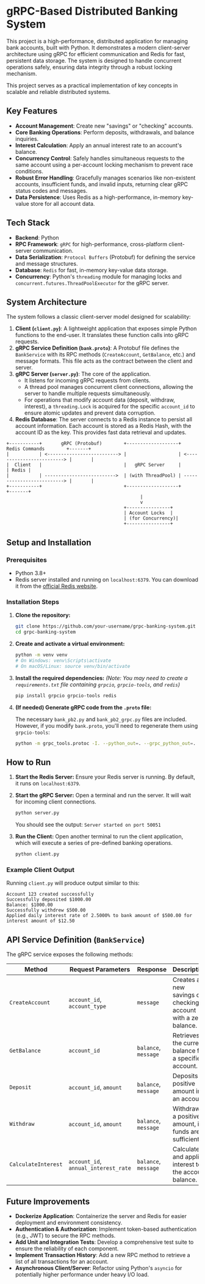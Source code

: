 # gRPC-Based Distributed Banking System

This project is a high-performance, distributed application for managing bank accounts, built with Python. It demonstrates a modern client-server architecture using gRPC for efficient communication and Redis for fast, persistent data storage. The system is designed to handle concurrent operations safely, ensuring data integrity through a robust locking mechanism.

This project serves as a practical implementation of key concepts in scalable and reliable distributed systems.

## Key Features

-   **Account Management**: Create new "savings" or "checking" accounts.
-   **Core Banking Operations**: Perform deposits, withdrawals, and balance inquiries.
-   **Interest Calculation**: Apply an annual interest rate to an account's balance.
-   **Concurrency Control**: Safely handles simultaneous requests to the same account using a per-account locking mechanism to prevent race conditions.
-   **Robust Error Handling**: Gracefully manages scenarios like non-existent accounts, insufficient funds, and invalid inputs, returning clear gRPC status codes and messages.
-   **Data Persistence**: Uses Redis as a high-performance, in-memory key-value store for all account data.

## Tech Stack

-   **Backend**: Python
-   **RPC Framework**: `gRPC` for high-performance, cross-platform client-server communication.
-   **Data Serialization**: `Protocol Buffers` (Protobuf) for defining the service and message structures.
-   **Database**: `Redis` for fast, in-memory key-value data storage.
-   **Concurrency**: Python's `threading` module for managing locks and `concurrent.futures.ThreadPoolExecutor` for the gRPC server.

## System Architecture

The system follows a classic client-server model designed for scalability:

1.  **Client (`client.py`)**: A lightweight application that exposes simple Python functions to the end-user. It translates these function calls into gRPC requests.
2.  **gRPC Service Definition (`bank.proto`)**: A Protobuf file defines the `BankService` with its RPC methods (`CreateAccount`, `GetBalance`, etc.) and message formats. This file acts as the contract between the client and server.
3.  **gRPC Server (`server.py`)**: The core of the application.
    -   It listens for incoming gRPC requests from clients.
    -   A thread pool manages concurrent client connections, allowing the server to handle multiple requests simultaneously.
    -   For operations that modify account data (deposit, withdraw, interest), a `threading.Lock` is acquired for the specific `account_id` to ensure atomic updates and prevent data corruption.
4.  **Redis Database**: The server connects to a Redis instance to persist all account information. Each account is stored as a Redis Hash, with the account ID as the key. This provides fast data retrieval and updates.

```
+-----------+       gRPC (Protobuf)        +-------------------+       Redis Commands        +-------+
|           | <--------------------------> |                   | <-------------------------> |       |
|  Client   |                              |   gRPC Server     |                             | Redis |
|           | -------------------------->  | (with ThreadPool) | --------------------------> |       |
+-----------+                              +-------------------+                             +-------+
                                                 |
                                                 v
                                           +----------------+
                                           | Account Locks  |
                                           | (for Concurrency)|
                                           +----------------+
```

## Setup and Installation

### Prerequisites

-   Python 3.8+
-   Redis server installed and running on `localhost:6379`. You can download it from the [official Redis website](https://redis.io/download/).

### Installation Steps

1.  **Clone the repository:**
    ```bash
    git clone https://github.com/your-username/grpc-banking-system.git
    cd grpc-banking-system
    ```

2.  **Create and activate a virtual environment:**
    ```bash
    python -m venv venv
    # On Windows: venv\Scripts\activate
    # On macOS/Linux: source venv/bin/activate
    ```

3.  **Install the required dependencies:**
    *(Note: You may need to create a `requirements.txt` file containing `grpcio`, `grpcio-tools`, and `redis`)*
    ```bash
    pip install grpcio grpcio-tools redis
    ```

4.  **(If needed) Generate gRPC code from the `.proto` file:**

    The necessary `bank_pb2.py` and `bank_pb2_grpc.py` files are included. However, if you modify `bank.proto`, you'll need to regenerate them using `grpcio-tools`:
    ```bash
    python -m grpc_tools.protoc -I. --python_out=. --grpc_python_out=. bank.proto
    ```

## How to Run

1.  **Start the Redis Server:**
    Ensure your Redis server is running. By default, it runs on `localhost:6379`.

2.  **Start the gRPC Server:**
    Open a terminal and run the server. It will wait for incoming client connections.
    ```bash
    python server.py
    ```
    You should see the output: `Server started on port 50051`

3.  **Run the Client:**
    Open another terminal to run the client application, which will execute a series of pre-defined banking operations.
    ```bash
    python client.py
    ```

### Example Client Output

Running `client.py` will produce output similar to this:

```
Account 123 created successfully
Successfully deposited $1000.00
Balance: $1000.00
Successfully withdrew $500.00
Applied daily interest rate of 2.5000% to bank amount of $500.00 for interest amount of $12.50
```

## API Service Definition (`BankService`)

The gRPC service exposes the following methods:

| Method                 | Request Parameters                      | Response                                                                | Description                                                         |
| ---------------------- | --------------------------------------- | ----------------------------------------------------------------------- | ------------------------------------------------------------------- |
| `CreateAccount`        | `account_id`, `account_type`            | `message`                                                               | Creates a new savings or checking account with a zero balance.      |
| `GetBalance`           | `account_id`                            | `balance`, `message`                                                    | Retrieves the current balance for a specified account.              |
| `Deposit`              | `account_id`, `amount`                  | `balance`, `message`                                                    | Deposits a positive amount into an account.                         |
| `Withdraw`             | `account_id`, `amount`                  | `balance`, `message`                                                    | Withdraws a positive amount, if funds are sufficient.               |
| `CalculateInterest`    | `account_id`, `annual_interest_rate`    | `balance`, `message`                                                    | Calculates and applies interest to the account balance.             |

## Future Improvements

-   **Dockerize Application**: Containerize the server and Redis for easier deployment and environment consistency.
-   **Authentication & Authorization**: Implement token-based authentication (e.g., JWT) to secure the RPC methods.
-   **Add Unit and Integration Tests**: Develop a comprehensive test suite to ensure the reliability of each component.
-   **Implement Transaction History**: Add a new RPC method to retrieve a list of all transactions for an account.
-   **Asynchronous Client/Server**: Refactor using Python's `asyncio` for potentially higher performance under heavy I/O load.

